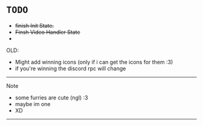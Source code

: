 # ```TODO```

* ~~finish Init State.~~
* ~~Finsh Video Handler State~~
* 
OLD:
* Might add winning icons (only if i can get the icons for them :3)
* if you're winning the discord rpc will change

---
  
> [!NOTE]
> * some furries are cute (ngl) :3
> * maybe im one
> * XD

---
